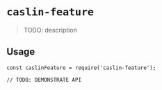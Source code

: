 # `caslin-feature`

> TODO: description

## Usage

```
const caslinFeature = require('caslin-feature');

// TODO: DEMONSTRATE API
```
